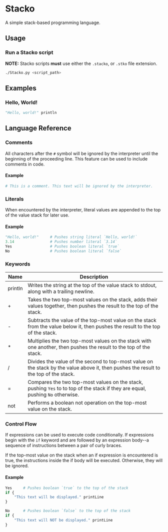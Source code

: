 # Stacko

A simple stack-based programming language.

## Usage

### Run a Stacko script

**NOTE:** Stacko scripts **must** use either the `.stacko`, or `.stko` file extension.

```bash
./Stacko.py <script_path>
```

## Examples

### Hello, World!

```py
"Hello, world!" println
```

## Language Reference

### Comments

All characters after the `#` symbol will be ignored by the interpreter until the beginning of the
proceeding line. This feature can be used to include comments in code.

#### Example
```py
# This is a comment. This text will be ignored by the interpreter.
```

### Literals

When encountered by the interpreter, literal values are appended to the top of the value stack for
later use.

#### Example

```py
"Hello, world!"     # Pushes string literal `Hello, world!`
3.14                # Pushes number literal `3.14`
Yes                 # Pushes boolean literal `true`
No                  # Pushes boolean literal `false`
```

### Keywords

|   Name   |   Description   |
|----------|-----------------|
| println  | Writes the string at the top of the value stack to stdout, along with a trailing newline. |
|    +     | Takes the two top-most values on the stack, adds their values together, then pushes the result to the top of the stack. |
|    -     | Subtracts the value of the top-most value on the stack from the value below it, then pushes the result to the top of the stack. |
|    *     | Multiplies the two top-most values on the stack with one another, then pushes the result to the top of the stack. |
|    /     | Divides the value of the second to top-most value on the stack by the value above it, then pushes the result to the top of the stack. |
|    =     | Compares the two top-most values on the stack, pushing `Yes` to to top of the stack if they are equal, pushing `No` otherwise. |
|   not    | Performs a boolean not operation on the top-most value on the stack. |

### Control Flow

If expressions can be used to execute code conditionally. If expressions begin with the `if` keyword
and are followed by an expression body--a sequence of instructions between a pair of curly braces.

If the top-most value on the stack when an if expression is encountered is true, the instructions
inside the if body will be executed. Otherwise, they will be ignored.

#### Example

```py
Yes     # Pushes boolean `true` to the top of the stack
if {
    "This text will be displayed." printLine
}

No      # Pushes boolean `false` to the top of the stack
if {
    "This text will NOT be displayed." printLine
}
```
